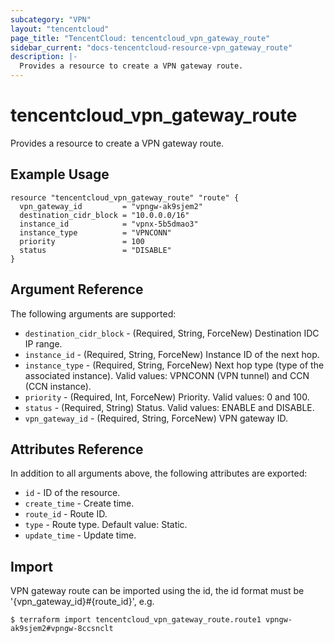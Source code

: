 ```yaml
---
subcategory: "VPN"
layout: "tencentcloud"
page_title: "TencentCloud: tencentcloud_vpn_gateway_route"
sidebar_current: "docs-tencentcloud-resource-vpn_gateway_route"
description: |-
  Provides a resource to create a VPN gateway route.
---
```


# tencentcloud_vpn_gateway_route

Provides a resource to create a VPN gateway route.

## Example Usage

```hcl
resource "tencentcloud_vpn_gateway_route" "route" {
  vpn_gateway_id         = "vpngw-ak9sjem2"
  destination_cidr_block = "10.0.0.0/16"
  instance_id            = "vpnx-5b5dmao3"
  instance_type          = "VPNCONN"
  priority               = 100
  status                 = "DISABLE"
}
```

## Argument Reference

The following arguments are supported:

* `destination_cidr_block` - (Required, String, ForceNew) Destination IDC IP range.
* `instance_id` - (Required, String, ForceNew) Instance ID of the next hop.
* `instance_type` - (Required, String, ForceNew) Next hop type (type of the associated instance). Valid values: VPNCONN (VPN tunnel) and CCN (CCN instance).
* `priority` - (Required, Int, ForceNew) Priority. Valid values: 0 and 100.
* `status` - (Required, String) Status. Valid values: ENABLE and DISABLE.
* `vpn_gateway_id` - (Required, String, ForceNew) VPN gateway ID.

## Attributes Reference

In addition to all arguments above, the following attributes are exported:

* `id` - ID of the resource.
* `create_time` - Create time.
* `route_id` - Route ID.
* `type` - Route type. Default value: Static.
* `update_time` - Update time.


## Import

VPN gateway route can be imported using the id, the id format must be '{vpn_gateway_id}#{route_id}', e.g.

```
$ terraform import tencentcloud_vpn_gateway_route.route1 vpngw-ak9sjem2#vpngw-8ccsnclt
```

